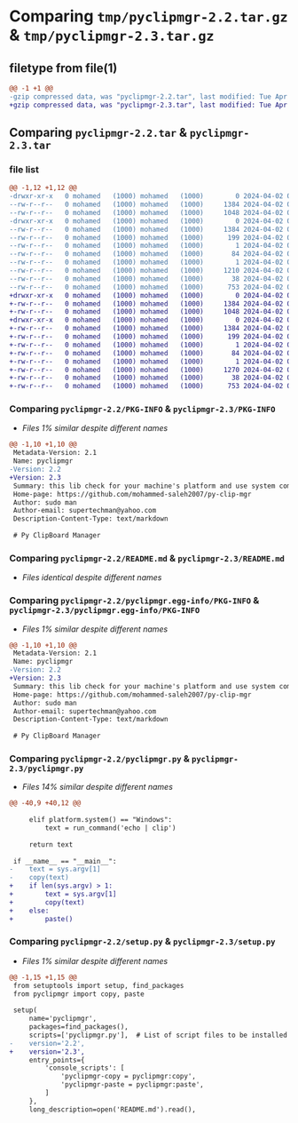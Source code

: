 # Comparing `tmp/pyclipmgr-2.2.tar.gz` & `tmp/pyclipmgr-2.3.tar.gz`

## filetype from file(1)

```diff
@@ -1 +1 @@
-gzip compressed data, was "pyclipmgr-2.2.tar", last modified: Tue Apr  2 02:02:58 2024, max compression
+gzip compressed data, was "pyclipmgr-2.3.tar", last modified: Tue Apr  2 02:08:25 2024, max compression
```

## Comparing `pyclipmgr-2.2.tar` & `pyclipmgr-2.3.tar`

### file list

```diff
@@ -1,12 +1,12 @@
-drwxr-xr-x   0 mohamed   (1000) mohamed   (1000)        0 2024-04-02 02:02:58.976147 pyclipmgr-2.2/
--rw-r--r--   0 mohamed   (1000) mohamed   (1000)     1384 2024-04-02 02:02:58.976147 pyclipmgr-2.2/PKG-INFO
--rw-r--r--   0 mohamed   (1000) mohamed   (1000)     1048 2024-04-02 01:51:33.000000 pyclipmgr-2.2/README.md
-drwxr-xr-x   0 mohamed   (1000) mohamed   (1000)        0 2024-04-02 02:02:58.976147 pyclipmgr-2.2/pyclipmgr.egg-info/
--rw-r--r--   0 mohamed   (1000) mohamed   (1000)     1384 2024-04-02 02:02:58.000000 pyclipmgr-2.2/pyclipmgr.egg-info/PKG-INFO
--rw-r--r--   0 mohamed   (1000) mohamed   (1000)      199 2024-04-02 02:02:58.000000 pyclipmgr-2.2/pyclipmgr.egg-info/SOURCES.txt
--rw-r--r--   0 mohamed   (1000) mohamed   (1000)        1 2024-04-02 02:02:58.000000 pyclipmgr-2.2/pyclipmgr.egg-info/dependency_links.txt
--rw-r--r--   0 mohamed   (1000) mohamed   (1000)       84 2024-04-02 02:02:58.000000 pyclipmgr-2.2/pyclipmgr.egg-info/entry_points.txt
--rw-r--r--   0 mohamed   (1000) mohamed   (1000)        1 2024-04-02 02:02:58.000000 pyclipmgr-2.2/pyclipmgr.egg-info/top_level.txt
--rw-r--r--   0 mohamed   (1000) mohamed   (1000)     1210 2024-04-02 01:53:42.000000 pyclipmgr-2.2/pyclipmgr.py
--rw-r--r--   0 mohamed   (1000) mohamed   (1000)       38 2024-04-02 02:02:58.976147 pyclipmgr-2.2/setup.cfg
--rw-r--r--   0 mohamed   (1000) mohamed   (1000)      753 2024-04-02 02:02:45.000000 pyclipmgr-2.2/setup.py
+drwxr-xr-x   0 mohamed   (1000) mohamed   (1000)        0 2024-04-02 02:08:25.778404 pyclipmgr-2.3/
+-rw-r--r--   0 mohamed   (1000) mohamed   (1000)     1384 2024-04-02 02:08:25.778404 pyclipmgr-2.3/PKG-INFO
+-rw-r--r--   0 mohamed   (1000) mohamed   (1000)     1048 2024-04-02 01:51:33.000000 pyclipmgr-2.3/README.md
+drwxr-xr-x   0 mohamed   (1000) mohamed   (1000)        0 2024-04-02 02:08:25.778404 pyclipmgr-2.3/pyclipmgr.egg-info/
+-rw-r--r--   0 mohamed   (1000) mohamed   (1000)     1384 2024-04-02 02:08:25.000000 pyclipmgr-2.3/pyclipmgr.egg-info/PKG-INFO
+-rw-r--r--   0 mohamed   (1000) mohamed   (1000)      199 2024-04-02 02:08:25.000000 pyclipmgr-2.3/pyclipmgr.egg-info/SOURCES.txt
+-rw-r--r--   0 mohamed   (1000) mohamed   (1000)        1 2024-04-02 02:08:25.000000 pyclipmgr-2.3/pyclipmgr.egg-info/dependency_links.txt
+-rw-r--r--   0 mohamed   (1000) mohamed   (1000)       84 2024-04-02 02:08:25.000000 pyclipmgr-2.3/pyclipmgr.egg-info/entry_points.txt
+-rw-r--r--   0 mohamed   (1000) mohamed   (1000)        1 2024-04-02 02:08:25.000000 pyclipmgr-2.3/pyclipmgr.egg-info/top_level.txt
+-rw-r--r--   0 mohamed   (1000) mohamed   (1000)     1270 2024-04-02 02:07:42.000000 pyclipmgr-2.3/pyclipmgr.py
+-rw-r--r--   0 mohamed   (1000) mohamed   (1000)       38 2024-04-02 02:08:25.778404 pyclipmgr-2.3/setup.cfg
+-rw-r--r--   0 mohamed   (1000) mohamed   (1000)      753 2024-04-02 02:08:09.000000 pyclipmgr-2.3/setup.py
```

### Comparing `pyclipmgr-2.2/PKG-INFO` & `pyclipmgr-2.3/PKG-INFO`

 * *Files 1% similar despite different names*

```diff
@@ -1,10 +1,10 @@
 Metadata-Version: 2.1
 Name: pyclipmgr
-Version: 2.2
+Version: 2.3
 Summary: this lib check for your machine's platform and use system commands to contact with clipboard (copy or paste) in python
 Home-page: https://github.com/mohammed-saleh2007/py-clip-mgr
 Author: sudo man
 Author-email: supertechman@yahoo.com
 Description-Content-Type: text/markdown
 
 # Py ClipBoard Manager
```

### Comparing `pyclipmgr-2.2/README.md` & `pyclipmgr-2.3/README.md`

 * *Files identical despite different names*

### Comparing `pyclipmgr-2.2/pyclipmgr.egg-info/PKG-INFO` & `pyclipmgr-2.3/pyclipmgr.egg-info/PKG-INFO`

 * *Files 1% similar despite different names*

```diff
@@ -1,10 +1,10 @@
 Metadata-Version: 2.1
 Name: pyclipmgr
-Version: 2.2
+Version: 2.3
 Summary: this lib check for your machine's platform and use system commands to contact with clipboard (copy or paste) in python
 Home-page: https://github.com/mohammed-saleh2007/py-clip-mgr
 Author: sudo man
 Author-email: supertechman@yahoo.com
 Description-Content-Type: text/markdown
 
 # Py ClipBoard Manager
```

### Comparing `pyclipmgr-2.2/pyclipmgr.py` & `pyclipmgr-2.3/pyclipmgr.py`

 * *Files 14% similar despite different names*

```diff
@@ -40,9 +40,12 @@
 
     elif platform.system() == "Windows":
         text = run_command('echo | clip')
     
     return text
 
 if __name__ == "__main__":
-    text = sys.argv[1]
-    copy(text)
+    if len(sys.argv) > 1:
+        text = sys.argv[1]
+        copy(text)
+    else:
+        paste()
```

### Comparing `pyclipmgr-2.2/setup.py` & `pyclipmgr-2.3/setup.py`

 * *Files 1% similar despite different names*

```diff
@@ -1,15 +1,15 @@
 from setuptools import setup, find_packages
 from pyclipmgr import copy, paste
 
 setup(
     name='pyclipmgr',
     packages=find_packages(),
     scripts=['pyclipmgr.py'],  # List of script files to be installed
-    version='2.2',
+    version='2.3',
     entry_points={
         'console_scripts': [
             'pyclipmgr-copy = pyclipmgr:copy',
             'pyclipmgr-paste = pyclipmgr:paste',
         ]
     },
     long_description=open('README.md').read(),
```

